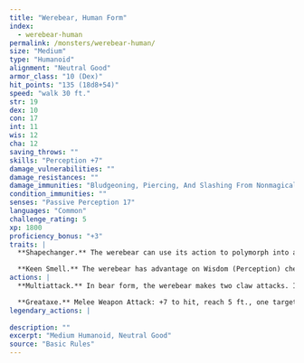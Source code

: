 ```yaml
---
title: "Werebear, Human Form"
index:
  - werebear-human
permalink: /monsters/werebear-human/
size: "Medium"
type: "Humanoid"
alignment: "Neutral Good"
armor_class: "10 (Dex)"
hit_points: "135 (18d8+54)"
speed: "walk 30 ft."
str: 19
dex: 10
con: 17
int: 11
wis: 12
cha: 12
saving_throws: ""
skills: "Perception +7"
damage_vulnerabilities: ""
damage_resistances: ""
damage_immunities: "Bludgeoning, Piercing, And Slashing From Nonmagical Weapons That Aren'T Silvered"
condition_immunities: ""
senses: "Passive Perception 17"
languages: "Common"
challenge_rating: 5
xp: 1800
proficiency_bonus: "+3"
traits: |
  **Shapechanger.** The werebear can use its action to polymorph into a Large bear-humanoid hybrid or into a Large bear, or back into its true form, which is humanoid. Its statistics, other than its size and AC, are the same in each form. Any equipment it is wearing or carrying isn't transformed. It reverts to its true form if it dies.

  **Keen Smell.** The werebear has advantage on Wisdom (Perception) checks that rely on smell.
actions: |
  **Multiattack.** In bear form, the werebear makes two claw attacks. In humanoid form, it makes two greataxe attacks. In hybrid form, it can attack like a bear or a humanoid.

  **Greataxe.** Melee Weapon Attack: +7 to hit, reach 5 ft., one target. Hit: 10 (1d12 + 4) slashing damage.  
legendary_actions: |
  
description: ""
excerpt: "Medium Humanoid, Neutral Good"
source: "Basic Rules"
---
```


